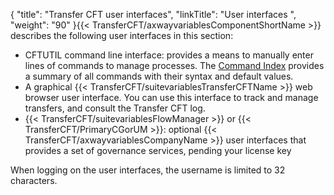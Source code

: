 {
    "title": "Transfer CFT user interfaces",
    "linkTitle": "User interfaces ",
    "weight": "90"
}{{< TransferCFT/axwayvariablesComponentShortName  >}} describes the following user
interfaces in this section:

- CFTUTIL command
    line interface: provides a means to manually enter lines of commands to
    manage processes. The [Command Index](command_summary) provides a summary of all commands with their syntax and default values.
- A graphical {{< TransferCFT/suitevariablesTransferCFTName >}} web browser user interface. You can use this interface to track and manage transfers, and consult the Transfer CFT log.
- {{< TransferCFT/suitevariablesFlowManager >}} or {{< TransferCFT/PrimaryCGorUM >}}: optional {{< TransferCFT/axwayvariablesCompanyName >}} user interfaces that provides a set of governance services, pending your license key

When logging on the user interfaces, the username is limited to 32 characters.

